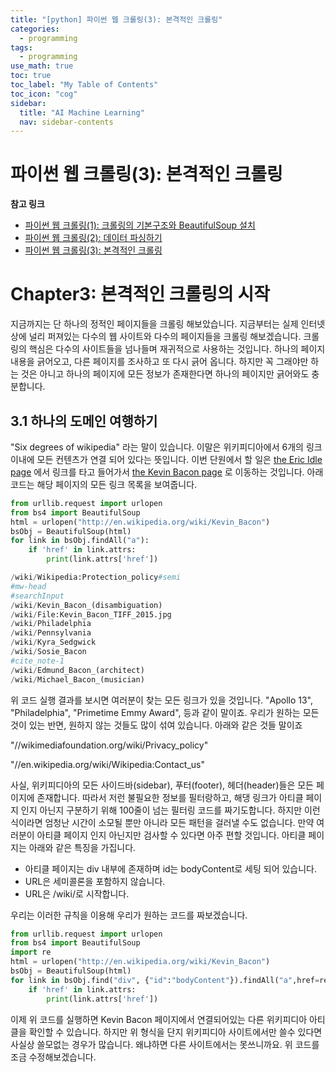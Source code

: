 ```yaml
---
title: "[python] 파이썬 웹 크롤링(3): 본격적인 크롤링" 
categories:
  - programming
tags:
  - programming
use_math: true
toc: true
toc_label: "My Table of Contents"
toc_icon: "cog"
sidebar:
  title: "AI Machine Learning"
  nav: sidebar-contents
---
```


# 파이썬 웹 크롤링(3): 본격적인 크롤링

**참고 링크**

* [파이썬 웹 크롤링(1): 크롤링의 기본구조와 BeautifulSoup 설치](https://losskatsu.github.io/programming/py-crawling01/)
* [파이썬 웹 크롤링(2): 데이터 파싱하기](https://losskatsu.github.io/programming/py-crawling02/)
* [파이썬 웹 크롤링(3): 본격적인 크롤링](https://losskatsu.github.io/programming/py-crawling03/)

# Chapter3: 본격적인 크롤링의 시작

지금까지는 단 하나의 정적인 페이지들을 크롤링 해보았습니다. 
지금부터는 실제 인터넷 상에 널리 퍼져있는 다수의 웹 사이트와 다수의 페이지들을 크롤링 해보겠습니다. 
크롤링의 핵심은 다수의 사이트들을 넘나들며 재귀적으로 사용하는 것입니다. 
하나의 페이지 내용을 긁어오고, 다른 페이지를 조사하고 또 다시 긁어 옵니다. 
하지만 꼭 그래야만 하는 것은 아니고 하나의 페이지에 모든 정보가 존재한다면 하나의 페이지만 긁어와도 충분합니다. 

## 3.1 하나의 도메인 여행하기

"Six degrees of wikipedia" 라는 말이 있습니다. 
이말은 위키피디아에서 6개의 링크 이내에 모든 컨텐츠가 연결 되어 있다는 뜻입니다. 
이번 단원에서 할 일은 [the Eric Idle page](https://en.wikipedia.org/wiki/Eric_Idle) 에서 링크를 타고 들어가서 
[the Kevin Bacon page](https://en.wikipedia.org/wiki/Kevin_Bacon) 로 이동하는 것입니다. 
아래코드는 해당 페이지의 모든 링크 목록을 보여줍니다. 

```python
from urllib.request import urlopen
from bs4 import BeautifulSoup
html = urlopen("http://en.wikipedia.org/wiki/Kevin_Bacon")
bsObj = BeautifulSoup(html)
for link in bsObj.findAll("a"):
    if 'href' in link.attrs:
        print(link.attrs['href'])
```
```python
/wiki/Wikipedia:Protection_policy#semi
#mw-head
#searchInput
/wiki/Kevin_Bacon_(disambiguation)
/wiki/File:Kevin_Bacon_TIFF_2015.jpg
/wiki/Philadelphia
/wiki/Pennsylvania
/wiki/Kyra_Sedgwick
/wiki/Sosie_Bacon
#cite_note-1
/wiki/Edmund_Bacon_(architect)
/wiki/Michael_Bacon_(musician)
```

위 코드 실행 결과를 보시면 여러분이 찾는 모든 링크가 있을 것입니다. 
"Apollo 13", "Philadelphia", "Primetime Emmy Award", 등과 같이 말이죠.
우리가 원하는 모든 것이 있는 반면, 원하지 않는 것들도 많이 섞여 있습니다. 
아래와 같은 것들 말이죠

"//wikimediafoundation.org/wiki/Privacy_policy" 

"//en.wikipedia.org/wiki/Wikipedia:Contact_us"

사실, 위키피디아의 모든 사이드바(sidebar), 푸터(footer), 헤더(header)들은 모든 페이지에 존재합니다. 
따라서 저런 불필요한 정보를 필터랑하고, 해댕 링크가 아티클 페이지 인지 아닌지 구분하기 위해 100줄이 넘는 필터링 코드를 짜기도합니다. 
하지만 이런 식이라면 엄청난 시간이 소모될 뿐만 아니라 모든 패턴을 걸러낼 수도 없습니다. 
만약 여러분이 아티클 페이지 인지 아닌지만 검사할 수 있다면 아주 편할 것입니다. 
아티클 페이지는 아래와 같은 특징을 가집니다.

* 아티클 페이지는 div 내부에 존재하며 id는 bodyContent로 세팅 되어 있습니다.
* URL은 세미콜론을 포함하지 않습니다. 
* URL은 /wiki/로 시작합니다. 

우리는 이러한 규칙을 이용해 우리가 원하는 코드를 짜보겠습니다. 

```python
from urllib.request import urlopen
from bs4 import BeautifulSoup
import re
html = urlopen("http://en.wikipedia.org/wiki/Kevin_Bacon")
bsObj = BeautifulSoup(html)
for link in bsObj.find("div", {"id":"bodyContent"}).findAll("a",href=re.compile("^(/wiki/)((?!:).)*$")):
    if 'href' in link.attrs:
        print(link.attrs['href'])
```

이제 위 코드를 실행하면 Kevin Bacon 페이지에서 연결되어있는 다른 위키피디아 아티클을 확인할 수 있습니다. 
하지만 위 형식을 단지 위키피디아 사이트에서만 쓸수 있다면 사실상 쓸모없는 경우가 많습니다. 
왜냐하면 다른 사이트에서는 못쓰니까요. 위 코드를 조금 수정해보겠습니다. 

